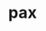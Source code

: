 ---
category: 3-letters
denotation: null
name: pax
reference_link: https://www.etymonline.com/word/pax
root_language: null
root_name: null
title: pax
type: free
word_sums:
- respelling: pax
  sum: 'Pax + '
---